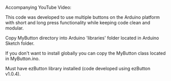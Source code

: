 Accompanying YouTube Video:

This code was developed to use multiple buttons on the Arduino platform with short and long press functionality while keeping code clean and modular.

Copy MyButton directory into Arduino 'libraries' folder located in Arduino Sketch folder.

If you don't want to install globally you can copy the MyButton class located in MyButton.ino.

Must have ezButton library installed (code developed using ezButton v1.0.4).
